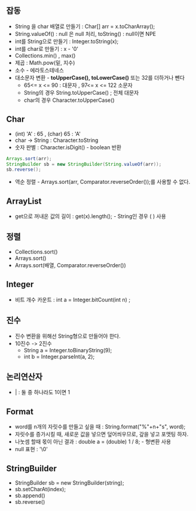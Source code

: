 ## 잡동

- String 을 char 배열로 만들기 : Char[] arr = x.toCharArray();
- String.valueOf() : null 은 null 처리, toString() : null이면 NPE 
- int를 String으로 만들기 : Integer.toString(x);
- int를 char로 만들기 : x - '0' 
- Collections.min() , max()
- 제곱 : Math.pow(밑, 지수)
- 소수 - 에라토스테네스
- 대소문자 변환 - **toUpperCase(), toLowerCase()** 또는 32를 더하거나 뺀다
  - 65<= x <= 90 : 대문자 , 97<= x <= 122 소문자 
  - String의 경우 String.toUpperCase() ; 전체 대문자 
  - char의 경우 Character.toUpperCase()

## Char

- (int) 'A' : 65 , (char) 65 : 'A'  
- char -> String : Character.toString
- 숫자 판별 : Character.isDigit() - boolean  반환

```java
Arrays.sort(arr);
StringBuilder sb = new StringBuilder(String.valueOf(arr));
sb.reverse();
```

- 역순 정렬 - Arrays.sort(arr, Comparator.reverseOrder());를 사용할 수 없다.



## ArrayList

- get으로 꺼내온 값의 길이 : get(x).length(); - String인 경우 ( ) 사용

## 정렬

- Collections.sort()
- Arrays.sort() 
- Arrays.sort(배열, Comparator.reverseOrder())

## Integer

- 비트 개수 카운트 : int a = Integer.bitCount(int n) ;  

## 진수

- 진수 변환을 위해선 String형으로 만들어야 한다.
- 10진수 -> 2진수 
  - String a = Integer.toBinaryString(9);
  - int b = Integer.parseInt(a, 2);



## 논리연산자

- | : 둘 중 하나라도 1이면 1 



## Format

- word를 n개의 자릿수를 만들고 싶을 때 : String.format("%"+n+"s", word);
- 자릿수를 증가시킬 때, 새로운 값을 넣으면 덮어씌우므로, 갚을 넣고 포맷팅 하자.
- 나눗셈 할때 몫이 아닌 결과 : double a = (double) 1 / 8; - 형변환 사용 
- null 표현 : '\0'



## StringBuilder

- StringBuilder sb = new StringBuilder(string);
- sb.setCharAt(index);
- sb.append()
- sb.reverse()



